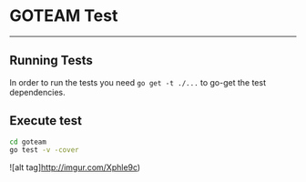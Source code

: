 # GOTEAM Test
---

## Running Tests

In order to run the tests you need `go get -t ./...` to go-get the test dependencies.

## Execute test

```bash
cd goteam
go test -v -cover
```


![alt tag]http://imgur.com/Xphle9c)
